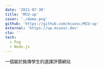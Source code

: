 ```yaml
---
date: '2021-07-30'
title: 'MCU-up'
cover: './demo.png'
github: 'https://github.com/mcuosc/MCU-up'
external: 'https://up.mcuosc.dev'
cta: ''
tech:
  - Pug
  - Node.js
---
```


一個屬於銘傳學生的選課評價網站
